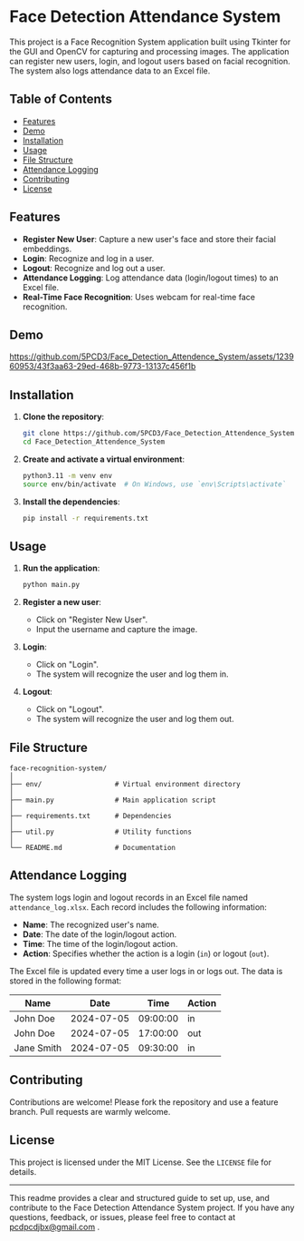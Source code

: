 # Face Detection Attendance System

This project is a Face Recognition System application built using Tkinter for the GUI and OpenCV for capturing and processing images. The application can register new users, login, and logout users based on facial recognition. The system also logs attendance data to an Excel file.

## Table of Contents
- [Features](#features)
- [Demo](#demo)
- [Installation](#installation)
- [Usage](#usage)
- [File Structure](#file-structure)
- [Attendance Logging](#attendance-logging)
- [Contributing](#contributing)
- [License](#license)

## Features
- **Register New User**: Capture a new user's face and store their facial embeddings.
- **Login**: Recognize and log in a user.
- **Logout**: Recognize and log out a user.
- **Attendance Logging**: Log attendance data (login/logout times) to an Excel file.
- **Real-Time Face Recognition**: Uses webcam for real-time face recognition.

## Demo
  
  https://github.com/5PCD3/Face_Detection_Attendence_System/assets/123960953/43f3aa63-29ed-468b-9773-13137c456f1b


 

## Installation

1. **Clone the repository**:
    ```sh
    git clone https://github.com/5PCD3/Face_Detection_Attendence_System.git
    cd Face_Detection_Attendence_System
    ```

2. **Create and activate a virtual environment**:
    ```sh
    python3.11 -m venv env
    source env/bin/activate  # On Windows, use `env\Scripts\activate`
    ```

3. **Install the dependencies**:
    ```sh
    pip install -r requirements.txt
    ```

## Usage

1. **Run the application**:
    ```sh
    python main.py
    ```

2. **Register a new user**:
    - Click on "Register New User".
    - Input the username and capture the image.

3. **Login**:
    - Click on "Login".
    - The system will recognize the user and log them in.

4. **Logout**:
    - Click on "Logout".
    - The system will recognize the user and log them out.

## File Structure
    face-recognition-system/
    │
    ├── env/                  # Virtual environment directory
    │
    ├── main.py               # Main application script
    │
    ├── requirements.txt      # Dependencies
    │
    ├── util.py               # Utility functions
    │
    └── README.md             # Documentation



## Attendance Logging
The system logs login and logout records in an Excel file named `attendance_log.xlsx`. Each record includes the following information:
- **Name**: The recognized user's name.
- **Date**: The date of the login/logout action.
- **Time**: The time of the login/logout action.
- **Action**: Specifies whether the action is a login (`in`) or logout (`out`).

The Excel file is updated every time a user logs in or logs out. The data is stored in the following format:

| Name      | Date       | Time     | Action |
|-----------|------------|----------|--------|
| John Doe  | 2024-07-05 | 09:00:00 | in     |
| John Doe  | 2024-07-05 | 17:00:00 | out    |
| Jane Smith| 2024-07-05 | 09:30:00 | in     |

## Contributing
Contributions are welcome! Please fork the repository and use a feature branch. Pull requests are warmly welcome.

## License
This project is licensed under the MIT License. See the `LICENSE` file for details.

---

This readme provides a clear and structured guide to set up, use, and contribute to the Face Detection Attendance System project. If you have any questions, feedback, or issues, please feel free to contact at [pcdpcdjbx@gmail.com](mailto:pcdpcdjbx@gmail.com) .

